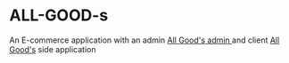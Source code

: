# ALL-GOOD-s
An E-commerce application with an admin [ All Good's admin ](https://all-good-s-admin.vercel.app/) and client [All Good's](https://all-good-s.vercel.app/) side application
 
